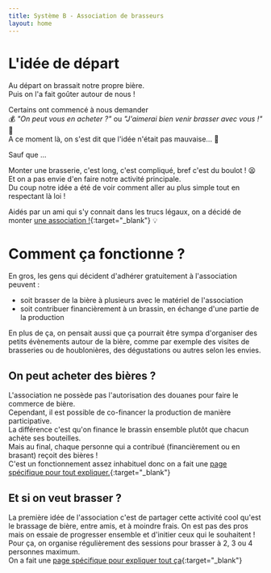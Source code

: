```yaml
---
title: Système B - Association de brasseurs
layout: home
---
```


# L'idée de départ

Au départ on brassait notre propre bière.  
Puis on l'a fait goûter autour de nous !  

Certains ont commencé à nous demander  
:moneybag: *"On peut vous en acheter ?"* ou *"J'aimerai bien venir brasser avec vous !"* :beers:  
A ce moment là, on s'est dit que l'idée n'était pas mauvaise... :thinking:

Sauf que ... 

Monter une brasserie, c'est long, c'est compliqué, bref c'est du boulot ! :tired_face:  
Et on a pas envie d'en faire notre activité principale.  
Du coup notre idée a été de voir comment aller au plus simple tout en respectant là loi !

Aidés par un ami qui s'y connait dans les trucs légaux, on a décidé de monter [une association !](./statuts.md){:target="_blank"} :bulb:  

# Comment ça fonctionne ?

En gros, les gens qui décident d'adhérer gratuitement à l'association peuvent :
- soit brasser de la bière à plusieurs avec le matériel de l'association
- soit contribuer financièrement à un brassin, en échange d'une partie de la production

En plus de ça, on pensait aussi que ça pourrait être sympa d'organiser des petits évènements autour de la bière, 
comme par exemple des visites de brasseries ou de houblonières, des dégustations ou autres selon les envies.

## On peut acheter des bières ?

L'association ne possède pas l'autorisation des douanes pour faire le commerce de bière.  
Cependant, il est possible de co-financer la production de manière participative.  
La différence c'est qu'on finance le brassin ensemble plutôt que chacun achète ses bouteilles.  
Mais au final, chaque personne qui a contribué (financièrement ou en brasant) reçoit des bières !  
C'est un fonctionnement assez inhabituel donc on a fait une [page spécifique pour tout expliquer.](./financement.md){:target="_blank"}

## Et si on veut brasser ?

La première idée de l'association c'est de partager cette activité cool qu'est le brassage de bière, entre amis, et à moindre frais. 
On est pas des pros mais on essaie de progresser ensemble et d'initier ceux qui le souhaitent !  
Pour ça, on organise régulièrement des sessions pour brasser à 2, 3 ou 4 personnes maximum.  
On a fait une [page spécifique pour expliquer tout ça](./fonctionnement.md){:target="_blank"}






